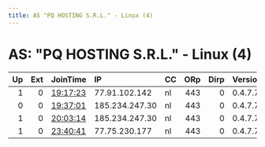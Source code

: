```yaml
---
title: AS "PQ HOSTING S.R.L." - Linux (4)
---
```


# AS: "PQ HOSTING S.R.L." - Linux (4)

|   Up |   Ext | JoinTime                                                                                              | IP             | CC   |   ORp |   Dirp | Version   | Contact                | Nickname      |   eFamMembers |
|-----:|------:|:------------------------------------------------------------------------------------------------------|:---------------|:-----|------:|-------:|:----------|:-----------------------|:--------------|--------------:|
|    1 |     0 | [19:17:23](https://nusenu.github.io/OrNetStats/w/relay/604F7955EBBC5AF3FC9999A01851ADBF683EF11F.html) | 77.91.102.142  | nl   |   443 |      0 | 0.4.7.7   | mocneakcje@asapmail.me | LolifoxPoland |             1 |
|    0 |     0 | [19:37:01](https://nusenu.github.io/OrNetStats/w/relay/46CC576DC401CECEED9219EB085191A1E666D53F.html) | 185.234.247.30 | nl   |   443 |      0 | 0.4.7.7   | mocneakcje@asapmail.me | LolifoxPoland |             1 |
|    1 |     0 | [20:03:14](https://nusenu.github.io/OrNetStats/w/relay/71FDE4C96AD47F76B7BDA34FF5215FFC84EFB19A.html) | 185.234.247.30 | nl   |   443 |      0 | 0.4.7.7   | mocneakcje@asapmail.me | LolifoxPoland |             1 |
|    1 |     0 | [23:40:41](https://nusenu.github.io/OrNetStats/w/relay/5F3B1AF8E5F8BEEE30D19D7E1C29289690683C18.html) | 77.75.230.177  | nl   |   443 |      0 | 0.4.7.7   | mocneakcje@asapmail.me | LolifoxPoland |             1 |
